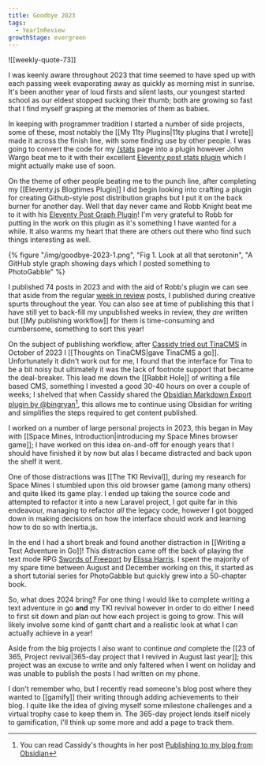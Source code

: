 ```yaml
---
title: Goodbye 2023
tags:
  - YearInReview
growthStage: evergreen
---
```


![[weekly-quote-73]]

I was keenly aware throughout 2023 that time seemed to have sped up with each passing week evaporating away as quickly as morning mist in sunrise. It's been another year of loud firsts and silent lasts, our youngest started school as our eldest stopped sucking their thumb; both are growing so fast that I find myself grasping at the memories of them as babies.

In keeping with programmer tradition I started a number of side projects, some of these, most notably the [[My 11ty Plugins|11ty plugins that I wrote]] made it across the finish line, with some finding use by other people. I was going to convert the code for my [/stats](/stats) page into a plugin however John Wargo beat me to it with their excellent [Eleventy post stats plugin](https://github.com/johnwargo/eleventy-plugin-post-stats) which I might actually make use of soon.

On the theme of other people beating me to the punch line, after completing my [[Eleventy.js Blogtimes Plugin]] I did begin looking into crafting a plugin for creating Github-style post distribution graphs but I put it on the back burner for another day. Well that day never came and Robb Knight beat me to it with his [Eleventy Post Graph Plugin](https://rknight.me/blog/eleventy-post-graph-plugin/)! I'm very grateful to Robb for putting in the work on this plugin as it's something I have wanted for a while. It also warms my heart that there are others out there who find such things interesting as well.

{% figure "/img/goodbye-2023-1.png", "Fig 1. Look at all that serotonin", "A GitHub style graph showing days which I posted something to PhotoGabble" %}

I published 74 posts in 2023 and with the aid of Robb's plugin we can see that aside from the regular [week in review](/topic/week-in-review/) posts, I published during creative spurts throughout the year. You can also see at time of publishing this that I have still yet to back-fill my unpublished weeks in review, they _are_ written but [[My publishing workflow]] for them is time-consuming and cumbersome, something to sort this year!

On the subject of publishing workflow, after [Cassidy tried out TinaCMS](https://blog.cassidoo.co/post/trying-tinacms/) in October of 2023 I [[Thoughts on TinaCMS|gave TinaCMS a go]]. Unfortunately it didn't work out for me, I found that the interface for Tina to be a bit noisy but ultimately it was the lack of footnote support that became the deal-breaker. This lead me down the [[Rabbit Hole]] of writing a file based CMS, something I invested a good 30-40 hours on over a couple of weeks; I shelved that when Cassidy shared the [Obsidian Markdown Export plugin by @bingryan](https://github.com/bingryan/obsidian-markdown-export-plugin)[^1], this allows me to continue using Obsidian for writing and simplifies the steps required to get content published.

I worked on a number of large personal projects in 2023, this began in May with [[Space Mines, Introduction|introducing my Space Mines browser game]]; I have worked on this idea on-and-off for enough years that I should have finished it by now but alas I became distracted and back upon the shelf it went.

One of those distractions was [[The TKI Revival]], during my research for Space Mines I stumbled upon this old browser game (among many others) and quite liked its game play. I ended up taking the source code and attempted to refactor it into a new Laravel project, I got quite far in this endeavour, managing to refactor *all* the legacy code, however I got bogged down in making decisions on how the interface should work and learning how to do so with Inertia.js.

In the end I had a short break and found another distraction in [[Writing a Text Adventure in Go]]! This distraction came off the back of playing the text mode RPG [Swords of Freeport](https://www.swordsoffreeport.com/) by [Elissa Harris](http://www.elissablack.com/). I spent the majority of my spare time between August and December working on this, it started as a short tutorial series for PhotoGabble but quickly grew into a 50-chapter book.

So, what does 2024 bring? For one thing I would like to complete writing a text adventure in go **and** my TKI revival however in order to do either I need to first sit down and plan out how each project is going to grow. This will likely involve some kind of gantt chart and a realistic look at what I can actually achieve in a year!

Aside from the big projects I also want to continue *and* complete the [[23 of 365, Project revival|365-day project that I revived in August last year]]; this project was an excuse to write and only faltered when I went on holiday and was unable to publish the posts I had written on my phone.

I don't remember who, but I recently read someone's blog post where they wanted to [[gamify]] their writing through adding achievements to their blog. I quite like the idea of giving myself some milestone challenges and a virtual trophy case to keep them in. The 365-day project lends itself nicely to gamification, I'll think up some more and add a page to track them.


[^1]: You can read Cassidy's thoughts in her post [Publishing to my blog from Obsidian](https://blog.cassidoo.co/post/publishing-from-obsidian/)
